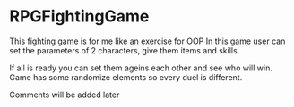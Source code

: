 # RPGFightingGame

This fighting game is for me like an exercise for OOP 
In this game user can set the parameters of 2 characters, give them items and skills.

If all is ready you can set them ageins each other and see who will win.
Game has some randomize elements so every duel is different.

Comments will be added later

